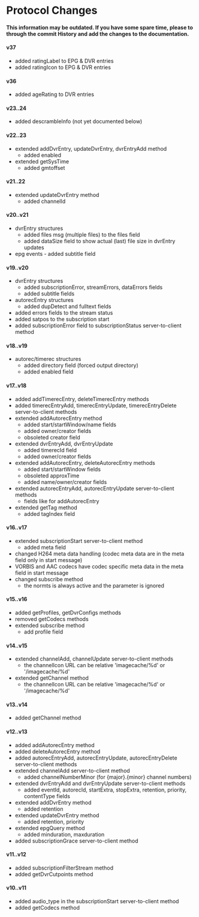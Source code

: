 # Protocol Changes

#### This information may be outdated. If you have some spare time, please to through the commit History and add the changes to the documentation.

#### v37

* added ratingLabel to EPG & DVR entries
* added ratingIcon to EPG & DVR entries

#### v36

* added ageRating to DVR entries

#### v23..24

* added descrambleInfo (not yet documented below)

#### v22..23

* extended addDvrEntry, updateDvrEntry, dvrEntryAdd method
  * added enabled
* extended getSysTime
  * added gmtoffset

#### v21..22

* extended updateDvrEntry method
  * added channelId

#### v20..v21

* dvrEntry structures
  * added files msg (multiple files) to the files field
  * added dataSize field to show actual (last) file size in dvrEntry updates
* epg events - added subtitle field

#### v19..v20

* dvrEntry structures
  * added subscriptionError, streamErrors, dataErrors fields
  * added subtitle fields
* autorecEntry structures
  * added dupDetect and fulltext fields
* added errors fields to the stream status
* added satpos to the subscription start
* added subscriptionError field to subscriptionStatus server-to-client method

#### v18..v19

* autorec/timerec structures
  * added directory field (forced output directory)
  * added enabled field

#### v17..v18

* added addTimerecEntry, deleteTimerecEntry methods
* added timerecEntryAdd, timerecEntryUpdate, timerecEntryDelete server-to-client methods
* extended addAutorecEntry method
  * added start/startWindow/name fields
  * added owner/creator fields
  * obsoleted creator field
* extended dvrEntryAdd, dvrEntryUpdate
  * added timerecId field
  * added owner/creator fields
* extended addAutorecEntry, deleteAutorecEntry methods
  * added start/startWindow fields
  * obsoleted approxTime
  * added name/owner/creator fields
* extended autorecEntryAdd, autorecEntryUpdate server-to-client methods
  * fields like for addAutorecEntry
* extended getTag method
  * added tagIndex field

#### v16..v17

* extended subscriptionStart server-to-client method
  * added meta field
* changed H264 meta data handling (codec meta data are in the meta field only in start message)
* VORBIS and AAC codecs have codec specific meta data in the meta field in start message
* changed subscribe method
  * the normts is always active and the parameter is ignored

#### v15..v16

* added getProfiles, getDvrConfigs methods
* removed getCodecs methods
* extended subscribe method
  * add profile field

#### v14..v15

* extended channelAdd, channelUpdate server-to-client methods
  * the channelIcon URL can be relative 'imagecache/%d' or '/imagecache/%d'
* extended getChannel method
  * the channelIcon URL can be relative 'imagecache/%d' or '/imagecache/%d'

#### v13..v14

* added getChannel method

#### v12..v13

* added addAutorecEntry method
* added deleteAutorecEntry method
* added autorecEntryAdd, autorecEntryUpdate, autorecEntryDelete server-to-client methods
* extended channelAdd server-to-client method
  * added channelNumberMinor (for {major}.{minor} channel numbers)
* extended dvrEntryAdd and dvrEntryUpdate server-to-client methods
  * added eventId, autorecId, startExtra, stopExtra, retention, priority, contentType fields
* extended addDvrEntry method
  * added retention
* extended updateDvrEntry method
  * added retention, priority
* extended epgQuery method
  * added minduration, maxduration
* added subscriptionGrace server-to-client method

#### v11..v12

* added subscriptionFilterStream method
* added getDvrCutpoints method

#### v10..v11

* added audio\_type in the subscriptionStart server-to-client method
* added getCodecs method

